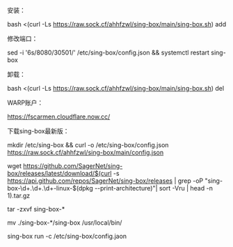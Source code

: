 安装：

bash <(curl -Ls https://raw.sock.cf/ahhfzwl/sing-box/main/sing-box.sh) add


修改端口：

sed -i '6s/8080/30501/' /etc/sing-box/config.json && systemctl restart sing-box


卸载：

bash <(curl -Ls https://raw.sock.cf/ahhfzwl/sing-box/main/sing-box.sh) del


WARP账户：

https://fscarmen.cloudflare.now.cc/


下载sing-box最新版：

mkdir /etc/sing-box && curl -o /etc/sing-box/config.json https://raw.sock.cf/ahhfzwl/sing-box/main/config.json

wget https://github.com/SagerNet/sing-box/releases/latest/download/$(curl -s https://api.github.com/repos/SagerNet/sing-box/releases | grep -oP "sing-box-\d+\.\d+\.\d+-linux-$(dpkg --print-architecture)"| sort -Vru | head -n 1).tar.gz

tar -zxvf sing-box-*

mv ./sing-box-*/sing-box /usr/local/bin/

sing-box run -c /etc/sing-box/config.jaon
